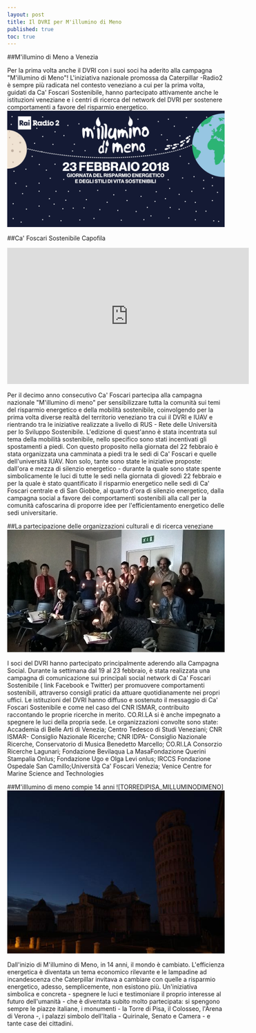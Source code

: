 ```yaml
---
layout: post
title: Il DVRI per M'illumino di Meno
published: true
toc: true
---
```


##M'illumino di Meno a Venezia

Per la prima volta anche il DVRI con i suoi soci ha aderito alla campagna "M'illumino di Meno"! L'iniziativa nazionale promossa da Caterpillar -Radio2 è sempre più radicata nel contesto veneziano a cui per la prima volta, guidati da Ca' Foscari Sostenibile, hanno partecipato attivamente anche le istituzioni veneziane e i centri di ricerca del network del DVRI per sostenere comportamenti a favore del risparmio energetico. 
![BANNER MILLUMINODIMENO](../assets/posts/BANNER_MILLUMINODIMENO.jpg)


##Ca' Foscari Sostenibile Capofila

<iframe width="560" height="315" src="https://www.youtube.com/embed/8GGLi_rt6sw" frameborder="0" allow="autoplay; encrypted-media" allowfullscreen></iframe>

Per il decimo anno consecutivo Ca' Foscari partecipa alla campagna nazionale "M'illumino di meno" per sensibilizzare tutta la comunità sui temi del risparmio energetico e della mobilità sostenibile, coinvolgendo per la prima volta diverse realtà del territorio veneziano tra cui il DVRI e IUAV  e rientrando tra le iniziative realizzate a livello di RUS - Rete delle Università per lo Sviluppo Sostenibile. 
L'edizione di quest'anno è stata incentrata sul tema della mobilità sostenibile, nello specifico sono stati incentivati gli spostamenti a piedi. Con questo proposito nella giornata del 22 febbraio è stata organizzata una camminata a piedi tra le sedi di Ca' Foscari e quelle dell'università IUAV. Non solo, tante sono state le iniziative proposte: dall'ora e mezza di silenzio energetico - durante la quale sono state spente simbolicamente le luci di tutte le sedi nella giornata di giovedì 22 febbraio e per la quale è stato quantificato il risparmio energetico nelle sedi di Ca' Foscari centrale e di San Giobbe, al quarto d'ora di silenzio energetico, dalla campagna social a favore dei comportamenti sostenibili alla call per la comunità cafoscarina di proporre idee per l'efficientamento energetico delle sedi universitarie.   


##La partecipazione delle organizzazioni culturali e di ricerca veneziane
![MILLUMINODIMENO_CANDELE](../assets/posts/CANDELE_MILLUMINODIMENO.jpg)


I soci del DVRI hanno partecipato principalmente aderendo alla Campagna Social. Durante la settimana dal 19 al 23 febbraio, è stata realizzata una campagna di comunicazione sui principali social network di Ca' Foscari Sostenibile ( link Facebook e Twitter) per promuovere comportamenti sostenibili, attraverso consigli pratici da attuare quotidianamente nei propri uffici. Le istituzioni del DVRI hanno diffuso e sostenuto il messaggio di Ca' Foscari Sostenibile e come nel caso del CNR ISMAR, contribuito raccontando le proprie ricerche in merito. CO.RI.LA si è anche impegnato a spegnere le luci della propria sede. 
Le organizzazioni convolte sono state: Accademia di Belle Arti di Venezia; Centro Tedesco di Studi Veneziani; CNR ISMAR- Consiglio Nazionale Ricerche; CNR IDPA- Consiglio Nazionale Ricerche, Conservatorio di Musica Benedetto Marcello; CO.RI.LA Consorzio Ricerche Lagunari; Fondazione Bevilaqua La MasaFondazione Querini Stampalia Onlus; Fondazione Ugo e Olga Levi onlus; IRCCS Fondazione Ospedale San Camillo;Università Ca' Foscari Venezia; Venice Centre for Marine Science and Technologies

##M'illlumino di meno compie 14 anni 
![TORREDIPISA_MILLUMINODIMENO] ![MILLUMINODIMENO_CANDELE](../assets/posts/TORRE_DI_PISA.jpg)


Dall'inizio di M'illumino di Meno, in 14 anni, il mondo è cambiato. L'efficienza energetica è diventata un tema economico rilevante e le lampadine ad incandescenza che Caterpillar invitava a cambiare con quelle a risparmio energetico, adesso, semplicemente, non esistono più.
Un'iniziativa simbolica e concreta - spegnere le luci e testimoniare il proprio interesse al futuro dell'umanità - che è diventata subito molto partecipata: si spengono sempre le piazze italiane, i monumenti - la Torre di Pisa, il Colosseo, l'Arena di Verona -, i palazzi simbolo dell'Italia - Quirinale, Senato e Camera - e tante case dei cittadini.

